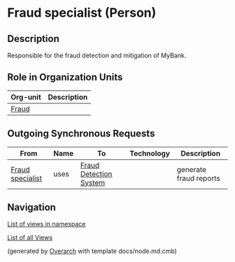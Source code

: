 
# Fraud specialist (Person)
## Description
Responsible for the fraud detection and mitigation of MyBank.


## Role in Organization Units
| Org-unit | Description |
|---|---|
| [Fraud](../../mybank/compliance/fraud.md)|  |
## Outgoing Synchronous Requests 
| From | Name | To | Technology | Description |
|---|---|---|---|---|
| [Fraud specialist](../../mybank/compliance/fraud-specialist.md) | uses | [Fraud Detection System](../../mybank/compliance/fraud-detection-system.md) |  | generate fraud reports |


## Navigation
[List of views in namespace](./views-in-namespace.md)

[List of all Views](../../views.md)


(generated by [Overarch](https://github.com/soulspace-org/overarch) with template docs/node.md.cmb)
